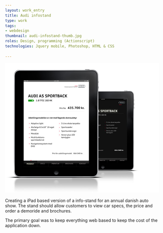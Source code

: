 ```yaml
---
layout: work_entry
title: Audi infostand
type: work
tags:
- webdesign
thumbnail: audi-infostand-thumb.jpg
roles: Design, programming (Actionscript)
technologies: Jquery mobile, Photoshop, HTML & CSS

---
```


<img src="/images/work/2011-11-03_audi_infostand.jpg" title="" alt="Audi infostand" />

Creating a iPad based version of a info-stand for an annual danish auto show. The stand should allow customers to view car specs, the price and order a demoride and brochures.

The primary goal was to keep everything web based to keep the cost of the application down.
